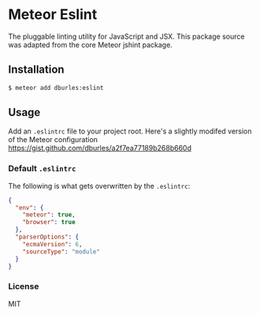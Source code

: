 # Meteor Eslint

The pluggable linting utility for JavaScript and JSX. This package source was adapted from the core Meteor jshint package.

## Installation

```sh
$ meteor add dburles:eslint
```

## Usage

Add an `.eslintrc` file to your project root. Here's a slightly modifed version of the Meteor configuration https://gist.github.com/dburles/a2f7ea77189b268b660d

### Default `.eslintrc`

The following is what gets overwritten by the `.eslintrc`:

```json
{
  "env": {
    "meteor": true,
    "browser": true
  },
  "parserOptions": {
    "ecmaVersion": 6,
    "sourceType": "module"
  }
}
```

### License

MIT
